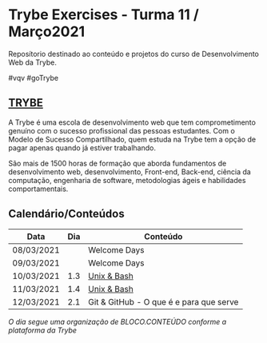 # Trybe Exercises - Turma 11 / Março2021

Reposítorio destinado ao conteúdo e projetos do curso de  Desenvolvimento Web da Trybe.

#vqv #goTrybe

## [TRYBE](https://www.betrybe.com/)

A Trybe é uma escola de desenvolvimento web que tem comprometimento genuíno com o sucesso profissional das pessoas estudantes. Com o Modelo de Sucesso Compartilhado, quem estuda na Trybe tem a opção de pagar apenas quando já estiver trabalhando.

São mais de 1500 horas de formação que aborda fundamentos de desenvolvimento web, desenvolvimento, Front-end, Back-end, ciência da computação, engenharia de software, metodologias ágeis e habilidades comportamentais.

## Calendário/Conteúdos

| Data | Dia | Conteúdo |
|------|-----|----------|
| 08/03/2021 |  | Welcome Days |
| 09/03/2021 |  | Welcome Days |
| 10/03/2021 | 1.3 | [Unix & Bash](/exercises/1.3/) |
| 11/03/2021 | 1.4 | [Unix & Bash](/exercises/1.4/) |
| 12/03/2021 | 2.1 | Git & GitHub - O que é e para que serve |

*O dia segue uma organização de BLOCO.CONTEÚDO conforme a plataforma da Trybe*